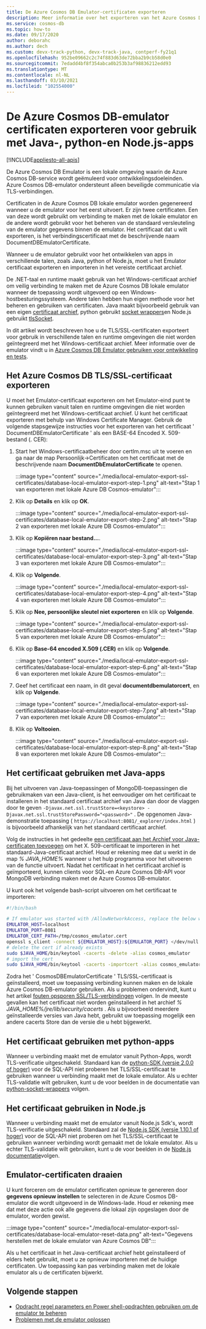 ```yaml
---
title: De Azure Cosmos DB Emulator-certificaten exporteren
description: Meer informatie over het exporteren van het Azure Cosmos DB-emulator certificaat voor gebruik met Java-, python-en Node.js-apps. De certificaten moeten worden geëxporteerd en gebruikt voor talen en runtime omgevingen die niet gebruikmaken van het Windows-certificaat archief.
ms.service: cosmos-db
ms.topic: how-to
ms.date: 09/17/2020
author: deborahc
ms.author: dech
ms.custom: devx-track-python, devx-track-java, contperf-fy21q1
ms.openlocfilehash: 952be09662c2c74f883d63de72bba2b9cb58d0e0
ms.sourcegitcommit: 7edadd4bf8f354abca0b253b3af98836212edd93
ms.translationtype: MT
ms.contentlocale: nl-NL
ms.lasthandoff: 03/10/2021
ms.locfileid: "102554000"
---
```

# <a name="export-the-azure-cosmos-db-emulator-certificates-for-use-with-java-python-and-nodejs-apps"></a>De Azure Cosmos DB-emulator certificaten exporteren voor gebruik met Java-, python-en Node.js-apps
[!INCLUDE[appliesto-all-apis](includes/appliesto-all-apis.md)]

De Azure Cosmos DB Emulator is een lokale omgeving waarin de Azure Cosmos DB-service wordt geëmuleerd voor ontwikkelingsdoeleinden. Azure Cosmos DB-emulator ondersteunt alleen beveiligde communicatie via TLS-verbindingen.

Certificaten in de Azure Cosmos DB lokale emulator worden gegenereerd wanneer u de emulator voor het eerst uitvoert. Er zijn twee certificaten. Een van deze wordt gebruikt om verbinding te maken met de lokale emulator en de andere wordt gebruikt voor het beheren van de standaard versleuteling van de emulator gegevens binnen de emulator. Het certificaat dat u wilt exporteren, is het verbindingscertificaat met de beschrijvende naam DocumentDBEmulatorCertificate.

Wanneer u de emulator gebruikt voor het ontwikkelen van apps in verschillende talen, zoals Java, python of Node.js, moet u het Emulator certificaat exporteren en importeren in het vereiste certificaat archief.

De .NET-taal en runtime maakt gebruik van het Windows-certificaat archief om veilig verbinding te maken met de Azure Cosmos DB lokale emulator wanneer de toepassing wordt uitgevoerd op een Windows-hostbesturingssysteem. Andere talen hebben hun eigen methode voor het beheren en gebruiken van certificaten. Java maakt bijvoorbeeld gebruik van een eigen [certificaat archief](https://docs.oracle.com/cd/E19830-01/819-4712/ablqw/index.html), python gebruikt [socket wrappers](https://docs.python.org/2/library/ssl.html)en Node.js gebruikt [tlsSocket](https://nodejs.org/api/tls.html#tls_tls_connect_options_callback).

In dit artikel wordt beschreven hoe u de TLS/SSL-certificaten exporteert voor gebruik in verschillende talen en runtime omgevingen die niet worden geïntegreerd met het Windows-certificaat archief. Meer informatie over de emulator vindt u in [Azure Cosmos DB Emulator gebruiken voor ontwikkeling en tests](./local-emulator.md).

## <a name="export-the-azure-cosmos-db-tlsssl-certificate"></a><a id="export-emulator-certificate"></a>Het Azure Cosmos DB TLS/SSL-certificaat exporteren

U moet het Emulator-certificaat exporteren om het Emulator-eind punt te kunnen gebruiken vanuit talen en runtime omgevingen die niet worden geïntegreerd met het Windows-certificaat archief. U kunt het certificaat exporteren met behulp van Windows Certificate Manager. Gebruik de volgende stapsgewijze instructies voor het exporteren van het certificaat ' DocumentDBEmulatorCertificate ' als een BASE-64 Encoded X. 509-bestand (. CER):

1. Start het Windows-certificaatbeheer door certlm.msc uit te voeren en ga naar de map Persoonlijk->Certificaten om het certificaat met de beschrijvende naam **DocumentDbEmulatorCertificate** te openen.

    :::image type="content" source="./media/local-emulator-export-ssl-certificates/database-local-emulator-export-step-1.png" alt-text="Stap 1 van exporteren met lokale Azure DB Cosmos-emulator":::

1. Klik op **Details** en klik op **OK**.

    :::image type="content" source="./media/local-emulator-export-ssl-certificates/database-local-emulator-export-step-2.png" alt-text="Stap 2 van exporteren met lokale Azure DB Cosmos-emulator":::

1. Klik op **Kopiëren naar bestand...**.

    :::image type="content" source="./media/local-emulator-export-ssl-certificates/database-local-emulator-export-step-3.png" alt-text="Stap 3 van exporteren met lokale Azure DB Cosmos-emulator":::

1. Klik op **Volgende**.

    :::image type="content" source="./media/local-emulator-export-ssl-certificates/database-local-emulator-export-step-4.png" alt-text="Stap 4 van exporteren met lokale Azure DB Cosmos-emulator":::

1. Klik op **Nee, persoonlijke sleutel niet exporteren** en klik op **Volgende**.

    :::image type="content" source="./media/local-emulator-export-ssl-certificates/database-local-emulator-export-step-5.png" alt-text="Stap 5 van exporteren met lokale Azure DB Cosmos-emulator":::

1. Klik op **Base-64 encoded X.509 (.CER)** en klik op **Volgende**.

    :::image type="content" source="./media/local-emulator-export-ssl-certificates/database-local-emulator-export-step-6.png" alt-text="Stap 6 van exporteren met lokale Azure DB Cosmos-emulator":::

1. Geef het certificaat een naam, in dit geval **documentdbemulatorcert**, en klik op **Volgende**.

    :::image type="content" source="./media/local-emulator-export-ssl-certificates/database-local-emulator-export-step-7.png" alt-text="Stap 7 van exporteren met lokale Azure DB Cosmos-emulator":::

1. Klik op **Voltooien**.

    :::image type="content" source="./media/local-emulator-export-ssl-certificates/database-local-emulator-export-step-8.png" alt-text="Stap 8 van exporteren met lokale Azure DB Cosmos-emulator":::

## <a name="use-the-certificate-with-java-apps"></a>Het certificaat gebruiken met Java-apps

Bij het uitvoeren van Java-toepassingen of MongoDB-toepassingen die gebruikmaken van een Java-client, is het eenvoudiger om het certificaat te installeren in het standaard certificaat archief van Java dan door de vlaggen door te geven `-Djavax.net.ssl.trustStore=<keystore> -Djavax.net.ssl.trustStorePassword="<password>"` . De opgenomen Java-demonstratie toepassing ( `https://localhost:8081/_explorer/index.html` ) is bijvoorbeeld afhankelijk van het standaard certificaat archief.

Volg de instructies in het gedeelte [een certificaat aan het Archief voor Java-certificaten toevoegen](https://docs.oracle.com/cd/E54932_01/doc.705/e54936/cssg_create_ssl_cert.htm) om het X. 509-certificaat te importeren in het standaard-Java-certificaat archief. Houd er rekening mee dat u werkt in de map *% JAVA_HOME%* wanneer u het hulp programma voor het uitvoeren van de functie uitvoert. Nadat het certificaat in het certificaat archief is geïmporteerd, kunnen clients voor SQL-en Azure Cosmos DB-API voor MongoDB verbinding maken met de Azure Cosmos DB-emulator.

U kunt ook het volgende bash-script uitvoeren om het certificaat te importeren:

```bash
#!/bin/bash

# If emulator was started with /AllowNetworkAccess, replace the below with the actual IP address of it:
EMULATOR_HOST=localhost
EMULATOR_PORT=8081
EMULATOR_CERT_PATH=/tmp/cosmos_emulator.cert
openssl s_client -connect ${EMULATOR_HOST}:${EMULATOR_PORT} </dev/null | sed -ne '/-BEGIN CERTIFICATE-/,/-END CERTIFICATE-/p' > $EMULATOR_CERT_PATH
# delete the cert if already exists
sudo $JAVA_HOME/bin/keytool -cacerts -delete -alias cosmos_emulator
# import the cert
sudo $JAVA_HOME/bin/keytool -cacerts -importcert -alias cosmos_emulator -file $EMULATOR_CERT_PATH
```

Zodra het ' CosmosDBEmulatorCertificate ' TLS/SSL-certificaat is geïnstalleerd, moet uw toepassing verbinding kunnen maken en de lokale Azure Cosmos DB-emulator gebruiken. Als u problemen ondervindt, kunt u het artikel [fouten opsporen SSL/TLS-verbindingen](https://docs.oracle.com/javase/7/docs/technotes/guides/security/jsse/ReadDebug.html) volgen. In de meeste gevallen kan het certificaat niet worden geïnstalleerd in het archief *% JAVA_HOME%/jre/lib/security/cacerts* . Als u bijvoorbeeld meerdere geïnstalleerde versies van Java hebt, gebruikt uw toepassing mogelijk een andere cacerts Store dan de versie die u hebt bijgewerkt.

## <a name="use-the-certificate-with-python-apps"></a>Het certificaat gebruiken met python-apps

Wanneer u verbinding maakt met de emulator vanuit Python-Apps, wordt TLS-verificatie uitgeschakeld. Standaard kan de [python-SDK (versie 2.0.0 of hoger)](sql-api-sdk-python.md) voor de SQL-API niet proberen het TLS/SSL-certificaat te gebruiken wanneer u verbinding maakt met de lokale emulator. Als u echter TLS-validatie wilt gebruiken, kunt u de voor beelden in de documentatie van [python-socket-wrappers](https://docs.python.org/2/library/ssl.html) volgen.

## <a name="how-to-use-the-certificate-in-nodejs"></a>Het certificaat gebruiken in Node.js

Wanneer u verbinding maakt met de emulator vanuit Node.js Sdk's, wordt TLS-verificatie uitgeschakeld. Standaard zal de [Node.js SDK (versie 1.10.1 of hoger)](sql-api-sdk-node.md) voor de SQL-API niet proberen om het TLS/SSL-certificaat te gebruiken wanneer verbinding wordt gemaakt met de lokale emulator. Als u echter TLS-validatie wilt gebruiken, kunt u de voor beelden in de [Node.js documentatie](https://nodejs.org/api/tls.html#tls_tls_connect_options_callback)volgen.

## <a name="rotate-emulator-certificates"></a>Emulator-certificaten draaien

U kunt forceren om de emulator certificaten opnieuw te genereren door **gegevens opnieuw instellen** te selecteren in de Azure Cosmos DB-emulator die wordt uitgevoerd in de Windows-lade. Houd er rekening mee dat met deze actie ook alle gegevens die lokaal zijn opgeslagen door de emulator, worden gewist.

:::image type="content" source="./media/local-emulator-export-ssl-certificates/database-local-emulator-reset-data.png" alt-text="Gegevens herstellen met de lokale emulator van Azure Cosmos DB":::

Als u het certificaat in het Java-certificaat archief hebt geïnstalleerd of elders hebt gebruikt, moet u ze opnieuw importeren met de huidige certificaten. Uw toepassing kan pas verbinding maken met de lokale emulator als u de certificaten bijwerkt.

## <a name="next-steps"></a>Volgende stappen

* [Opdracht regel parameters en Power shell-opdrachten gebruiken om de emulator te beheren](emulator-command-line-parameters.md)
* [Problemen met de emulator oplossen](troubleshoot-local-emulator.md)
